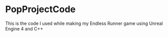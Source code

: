 # PopProjectCode
This is the code I used while making my Endless Runner game using Unreal Engine 4 and C++

